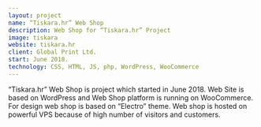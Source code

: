 ```yaml
---
layout: project
name: “Tiskara.hr” Web Shop
description: Web Shop for “Tiskara.hr” Project
image: tiskara
website: tiskara.hr
client: Global Print Ltd.
start: June 2018.
technology: CSS, HTML, JS, php, WordPress, WooCommerce
---
```

“Tiskara.hr” Web Shop is project which started in June 2018. Web Site is based on WordPress and Web Shop platform is running on WooCommerce. For design web shop is based on “Electro” theme. Web shop is hosted on powerful VPS because of high number of visitors and customers.